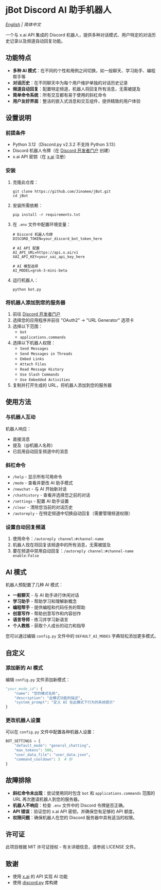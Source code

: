 # jBot Discord AI 助手机器人

*[English](README.md) | 简体中文*

一个与 x.ai API 集成的 Discord 机器人，提供多种对话模式、用户特定的对话历史记录以及频道自动回复功能。

## 功能特点

- **多种 AI 模式**：在不同的个性和用例之间切换，如一般聊天、学习助手、编程帮手等
- **对话历史**：在不同聊天中为每个用户维护单独的对话历史记录
- **频道自动回复**：配置特定频道，机器人将回复所有消息，无需被提及
- **简单命令系统**：所有交互都有易于使用的斜杠命令
- **用户友好界面**：整洁的嵌入式消息和交互组件，提供精致的用户体验

## 设置说明

### 前提条件

- Python 3.12（Discord.py v2.3.2 不支持 Python 3.13）
- Discord 机器人令牌（在 [Discord 开发者门户](https://discord.com/developers/applications) 创建）
- x.ai API 密钥（在 [x.ai](https://x.ai) 注册）

### 安装

1. 克隆此仓库：
   ```
   git clone https://github.com/Jinomee/jBot.git
   cd jBot
   ```

2. 安装所需依赖：
   ```
   pip install -r requirements.txt
   ```

3. 在 `.env` 文件中配置环境变量：
   ```
   # Discord 机器人令牌
   DISCORD_TOKEN=your_discord_bot_token_here

   # AI API 配置
   AI_API_URL=https://api.x.ai/v1
   XAI_API_KEY=your_xai_api_key_here

   # AI 模型选择
   AI_MODEL=grok-3-mini-beta
   ```

4. 运行机器人：
   ```
   python bot.py
   ```

### 将机器人添加到您的服务器

1. 前往 [Discord 开发者门户](https://discord.com/developers/applications)
2. 选择您的应用程序并前往 "OAuth2" → "URL Generator" 选项卡
3. 选择以下范围：
   - `bot`
   - `applications.commands`
4. 选择以下机器人权限：
   - `Send Messages`
   - `Send Messages in Threads`
   - `Embed Links`
   - `Attach Files`
   - `Read Message History`
   - `Use Slash Commands`
   - `Use Embedded Activities`
5. 复制并打开生成的 URL，将机器人添加到您的服务器

## 使用方法

### 与机器人互动

机器人响应：
- 直接消息
- 提及（@机器人名称）
- 已启用自动回复频道中的消息

### 斜杠命令

- `/help` - 显示所有可用命令
- `/mode` - 查看并更改 AI 助手模式
- `/newchat` - 与 AI 开始新对话
- `/chathistory` - 查看并选择您之前的对话
- `/settings` - 配置 AI 助手设置
- `/clear` - 清除您当前的对话历史
- `/autoreply` - 在特定频道中切换自动回复（需要管理频道权限）

### 设置自动回复频道

1. 使用命令：`/autoreply channel:#channel-name`
2. 机器人现在将回复该频道中的所有消息，无需被提及
3. 要在频道中禁用自动回复：`/autoreply channel:#channel-name enable:False`

## AI 模式

机器人预配置了几种 AI 模式：

- **一般聊天** - 与 AI 助手进行休闲对话
- **学习助手** - 帮助学习和理解新概念
- **编程帮手** - 提供编程和代码任务的帮助
- **创意写作** - 帮助创意写作和内容创作
- **语言导师** - 练习并学习新语言
- **个人教练** - 获取个人成长的动力和指导

您可以通过编辑 `config.py` 文件中的 `DEFAULT_AI_MODES` 字典轻松添加更多模式。

## 自定义

### 添加新的 AI 模式

编辑 `config.py` 文件添加新模式：

```python
"your_mode_id": {
    "name": "您的模式名称",
    "description": "此模式功能的描述",
    "system_prompt": "定义 AI 在此模式下行为的系统提示"
}
```

### 更改机器人设置

可以在 `config.py` 文件中配置各种机器人设置：

```python
BOT_SETTINGS = {
    "default_mode": "general_chatting",
    "max_tokens": 500,
    "user_data_file": "user_data.json",
    "command_cooldown": 3  # 秒
}
```

## 故障排除

- **斜杠命令未出现**：尝试使用同时包含 `bot` 和 `applications.commands` 范围的 URL 再次邀请机器人到您的服务器。
- **机器人不响应**：检查 `.env` 文件中的 Discord 令牌是否正确。
- **API 错误**：验证您的 x.ai API 密钥，并确保您有足够的 API 额度。
- **权限问题**：确保机器人在您的 Discord 服务器中具有适当的权限。

## 许可证

此项目根据 MIT 许可证授权 - 有关详细信息，请参阅 LICENSE 文件。

## 致谢

- 使用 [x.ai](https://x.ai) 的 API 实现 AI 功能
- 使用 [discord.py](https://discordpy.readthedocs.io/) 库构建 
